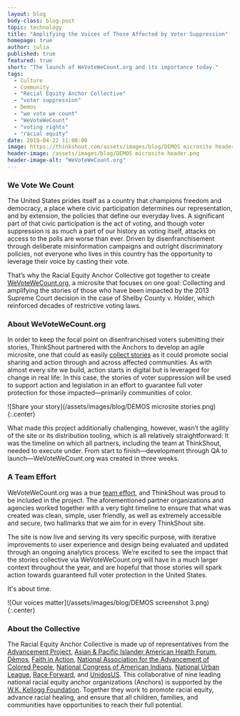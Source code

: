 ```yaml
---
layout: blog
body-class: blog-post
topic: technology
title: "Amplifying the Voices of Those Affected by Voter Suppression"
homepage: true
author: julia
published: true
featured: true
short: "The launch of WeVoteWeCount.org and its importance today."
tags:
  - Culture
  - Community
  - "Recial Equity Anchor Collective"
  - "voter suppression"
  - Demos
  - "we vote we count"
  - "WeVoteWeCount"
  - "voting rights"
  - "racial equity"
date: 2019-04-22 11:00:00
image: https://thinkshout.com/assets/images/blog/DEMOS microsite header.png
header-image: /assets/images/blog/DEMOS microsite header.png
header-image-alt: "WeVoteWeCount.org"
---
```

### We Vote We Count

The United States prides itself as a country that champions freedom and democracy, a place where civic participation determines our representation, and by extension, the policies that define our everyday lives. A significant part of that civic participation is the act of voting, and though voter suppression is as much a part of our history as voting itself, attacks on access to the polls are worse than ever. Driven by disenfranchisement through deliberate misinformation campaigns and outright discriminatory policies, not everyone who lives in this country has the opportunity to leverage their voice by casting their vote.

That’s why the Racial Equity Anchor Collective got together to create [WeVoteWeCount.org](https://wevotewecount.org/), a microsite that focuses on one goal: Collecting and amplifying the stories of those who have been impacted by the 2013 Supreme Court decision in the case of Shelby County v. Holder, which reinforced decades of restrictive voting laws.

### About WeVoteWeCount.org

In order to keep the focal point on disenfranchised voters submitting their stories, ThinkShout partnered with the Anchors to develop an agile microsite, one that could as easily [collect stories](https://wevotewecount.org/your-story) as it could promote social sharing and action through and across affected communities. As with almost every site we build, action starts in digital but is leveraged for change in real life: In this case, the stories of voter suppression will be used to support action and legislation in an effort to guarantee full voter protection for those impacted—primarily communities of color.

![Share your story](/assets/images/blog/DEMOS microsite stories.png)
{:.center}

What made this project additionally challenging, however, wasn’t the agility of the site or its distribution tooling, which is all relatively straightforward: It was the timeline on which all partners, including the team at ThinkShout, needed to execute under. From start to finish—development through QA to launch—WeVoteWeCount.org was created in three weeks.

### A Team Effort

WeVoteWeCount.org was a true [team effort](https://wevotewecount.org/about), and ThinkShout was proud to be included in the project. The aforementioned partner organizations and agencies worked together with a very tight timeline to ensure that what was created was clean, simple, user friendly, as well as extremely accessible and secure, two hallmarks that we aim for in every ThinkShout site.

The site is now live and serving its very specific purpose, with iterative improvements to user experience and design being evaluated and updated through an ongoing analytics process. We’re excited to see the impact that the stories collective via WeVoteWeCount.org will have in a much larger context throughout the year, and are hopeful that those stories will spark action towards guaranteed full voter protection in the United States.

It's about time.

![Our voices matter](/assets/images/blog/DEMOS screenshot 3.png)
{:.center}

### About the Collective

The Racial Equity Anchor Collective is made up of representatives from the [Advancement Project](https://advancementproject.org/), [Asian & Pacific Islander American Health Forum](https://www.apiahf.org/), [Dēmos](https://www.demos.org/), [Faith in Action](https://faithinaction.org/), [National Association for the Advancement of Colored People](https://www.naacp.org/), [National Congress of American Indians](http://www.ncai.org/), [National Urban League](https://www.nuljobsnetwork.com/), [Race Forward](https://www.raceforward.org/press/releases/race-forward-and-center-social-inclusion-uniting-one-organization), and [UnidosUS](https://www.unidosus.org/). This collaborative of nine leading national racial equity anchor organizations (Anchors) is supported by the [W.K. Kellogg Foundation](https://www.wkkf.org/). Together they work to promote racial equity, advance racial healing, and ensure that all children, families, and communities have opportunities to reach their full potential.
